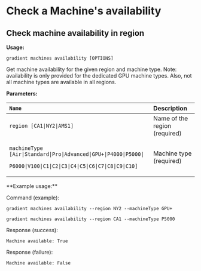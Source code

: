 # Check a Machine's availability

## Check machine availability in region

**Usage:** 

`gradient machines availability [OPTIONS]`

Get machine availability for the given region and machine type. Note: availability is only provided for the dedicated GPU machine types. Also, not all machine types are available in all regions.

**Parameters:**

<table>
  <thead>
    <tr>
      <th style="text-align:left"><code>Name</code>
      </th>
      <th style="text-align:left">Description</th>
    </tr>
  </thead>
  <tbody>
    <tr>
      <td style="text-align:left"><code>region [CA1|NY2|AMS1]</code>
      </td>
      <td style="text-align:left">Name of the region (required)</td>
    </tr>
    <tr>
      <td style="text-align:left">
        <p><code>machineType [Air|Standard|Pro|Advanced|GPU+|P4000|P5000|</code>
        </p>
        <p><code>P6000|V100|C1|C2|C3|C4|C5|C6|C7|C8|C9|C10]</code>
        </p>
      </td>
      <td style="text-align:left">Machine type (required)</td>
    </tr>
  </tbody>
</table>**Example usage:**

Command \(example\):

`gradient machines availability --region NY2 --machineType GPU+` 

`gradient machines availability --region CA1 --machineType P5000`

Response \(success\):

`Machine available: True`

Response \(failure\):

`Machine available: False`

 

